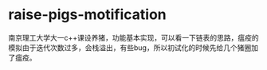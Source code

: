 # raise-pigs-motification
南京理工大学大一c++课设养猪，功能基本实现，可以看一下链表的思路，瘟疫的模拟由于迭代次数过多，会栈溢出，有些bug，所以初试化的时候先给几个猪圈加了瘟疫。
